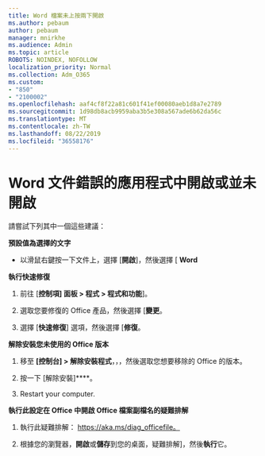```yaml
---
title: Word 檔案未上按兩下開啟
ms.author: pebaum
author: pebaum
manager: mnirkhe
ms.audience: Admin
ms.topic: article
ROBOTS: NOINDEX, NOFOLLOW
localization_priority: Normal
ms.collection: Adm_O365
ms.custom:
- "850"
- "2100002"
ms.openlocfilehash: aaf4cf8f22a81c601f41ef00080aeb1d8a7e2789
ms.sourcegitcommit: 1d98db8acb9959aba3b5e308a567ade6b62da56c
ms.translationtype: MT
ms.contentlocale: zh-TW
ms.lasthandoff: 08/22/2019
ms.locfileid: "36558176"
---
```

# <a name="word-document-opened-in-the-wrong-app-or-didnt-open"></a>Word 文件錯誤的應用程式中開啟或並未開啟

請嘗試下列其中一個這些建議：

**預設值為選擇的文字**

- 以滑鼠右鍵按一下文件上，選擇 [**開啟**]，然後選擇 [ **Word**

**執行快速修復**

1. 前往 [**控制項] 面板 > 程式 > 程式和功能**]。

2. 選取您要修復的 Office 產品，然後選擇 [**變更**。

3. 選擇 [**快速修復**] 選項，然後選擇 [**修復**。

**解除安裝您未使用的 Office 版本**

1. 移至 **[控制台] > 解除安裝程式**，，，然後選取您想要移除的 Office 的版本。

2. 按一下 [解除安裝]****。

3. Restart your computer.

**執行此設定在 Office 中開啟 Office 檔案副檔名的疑難排解**

1. 執行此疑難排解： https://aka.ms/diag_officefile。

2. 根據您的瀏覽器，**開啟**或**儲存**到您的桌面，疑難排解]，然後**執行**它。
